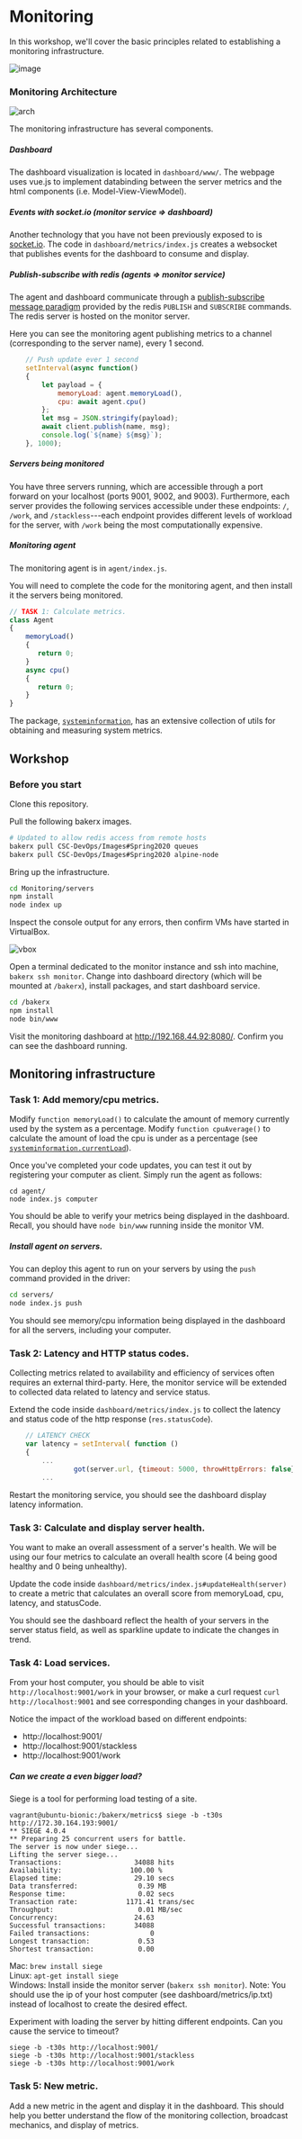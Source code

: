 # Monitoring

In this workshop, we'll cover the basic principles related to establishing a monitoring infrastructure.  

![image](img/monitor-workshop.png)

### Monitoring Architecture

![arch](img/monitor-arch.png)

The monitoring infrastructure has several components.

##### Dashboard

The dashboard visualization is located in `dashboard/www/`. The webpage uses vue.js to implement databinding between the server metrics and the html components (i.e. Model-View-ViewModel).

##### Events with socket.io (monitor service => dashboard)

Another technology that you have not been previously exposed to is [socket.io](http://socket.io/). The code in `dashboard/metrics/index.js` creates a websocket that publishes events for the dashboard to consume and display.

##### Publish-subscribe with redis (agents => monitor service)

The agent and dashboard communicate through a [publish-subscribe message paradigm](https://redis.io/topics/pubsub) provided by the redis `PUBLISH` and `SUBSCRIBE` commands. The redis server is hosted on the monitor server.

Here you can see the monitoring agent publishing metrics to a channel (corresponding to the server name), every 1 second.
```js
    // Push update ever 1 second
    setInterval(async function()
    {
        let payload = {
            memoryLoad: agent.memoryLoad(),
            cpu: await agent.cpu()
        };
        let msg = JSON.stringify(payload);
        await client.publish(name, msg);
        console.log(`${name} ${msg}`);
    }, 1000);
```

##### Servers being monitored

You have three servers running, which are accessible through a port forward on your localhost (ports 9001, 9002, and 9003). Furthermore, each server provides the following services accessible under these endpoints: `/`, `/work`, and `/stackless`---each endpoint provides different levels of workload for the server, with `/work` being the most computationally expensive.

##### Monitoring agent

The monitoring agent is in `agent/index.js`.

You will need to complete the code for the monitoring agent, and then install it the servers being monitored.

```js
// TASK 1: Calculate metrics.
class Agent
{
    memoryLoad()
    {
       return 0;
    }
    async cpu()
    {
       return 0;
    }
}
```

The package, [`systeminformation`](https://www.npmjs.com/package/systeminformation), has an extensive collection of utils for obtaining and measuring system metrics.

## Workshop

### Before you start

Clone this repository.

Pull the following bakerx images.

```bash
# Updated to allow redis access from remote hosts
bakerx pull CSC-DevOps/Images#Spring2020 queues
bakerx pull CSC-DevOps/Images#Spring2020 alpine-node
```

Bring up the infrastructure.

```bash
cd Monitoring/servers
npm install
node index up
```

Inspect the console output for any errors, then confirm VMs have started in VirtualBox.

![vbox](img/vbox.png)

Open a terminal dedicated to the monitor instance and ssh into machine, `bakerx ssh monitor`.
Change into dashboard directory (which will be mounted at `/bakerx`), install packages, and start dashboard service.

```bash
cd /bakerx
npm install
node bin/www
```

Visit the monitoring dashboard at http://192.168.44.92:8080/. Confirm you can see the dashboard running.

## Monitoring infrastructure

### Task 1: Add memory/cpu metrics.

Modify `function memoryLoad()` to calculate the amount of memory currently used by the system as a percentage.
Modify `function cpuAverage()` to calculate the amount of load the cpu is under as a percentage (see [`systeminformation.currentLoad`](https://www.npmjs.com/package/systeminformation#8-current-load-processes--services)).


Once you've completed your code updates, you can test it out by registering your computer as client. Simply run the agent as follows:

```
cd agent/
node index.js computer
```

You should be able to verify your metrics being displayed in the dashboard. Recall, you should have `node bin/www` running inside the monitor VM.

##### Install agent on servers.

You can deploy this agent to run on your servers by using the `push` command provided in the driver:

```bash
cd servers/
node index.js push
```

You should see memory/cpu information being displayed in the dashboard for all the servers, including your computer.

### Task 2: Latency and HTTP status codes.

Collecting metrics related to availability and efficiency of services often requires an external third-party. Here, the monitor service will be extended to collected data related to latency and service status.

Extend the code inside `dashboard/metrics/index.js` to collect the latency and status code of the http response (`res.statusCode`).

```js
	// LATENCY CHECK
	var latency = setInterval( function () 
	{
		...
				got(server.url, {timeout: 5000, throwHttpErrors: false}).then(function(res)
		...
```

Restart the monitoring service, you should see the dashboard display latency information.

### Task 3: Calculate and display server health.

You want to make an overall assessment of a server's health. We will be using our four metrics to calculate an overall health score (4 being good healthy and 0 being unhealthy).

Update the code inside `dashboard/metrics/index.js#updateHealth(server)` to 
create a metric that calculates an overall score from memoryLoad, cpu, latency, and statusCode.

You should see the dashboard reflect the health of your servers in the server status field, as well as sparkline update to indicate the changes in trend.

### Task 4: Load services.

From your host computer, you should be able to visit `http://localhost:9001/work` in your browser, or make a curl request `curl http://localhost:9001` and see corresponding changes in your dashboard.

Notice the impact of the workload based on different endpoints:

* http://localhost:9001/
* http://localhost:9001/stackless
* http://localhost:9001/work


##### Can we create a even bigger load?

Siege is a tool for performing load testing of a site.

```
vagrant@ubuntu-bionic:/bakerx/metrics$ siege -b -t30s http://172.30.164.193:9001/
** SIEGE 4.0.4
** Preparing 25 concurrent users for battle.
The server is now under siege...
Lifting the server siege...
Transactions:                  34088 hits
Availability:                 100.00 %
Elapsed time:                  29.10 secs
Data transferred:               0.39 MB
Response time:                  0.02 secs
Transaction rate:            1171.41 trans/sec
Throughput:                     0.01 MB/sec
Concurrency:                   24.63
Successful transactions:       34088
Failed transactions:               0
Longest transaction:            0.53
Shortest transaction:           0.00
```

Mac: `brew install siege`  
Linux: `apt-get install siege`  
Windows: Install inside the monitor server (`bakerx ssh monitor`). Note: You should use the ip of your host computer (see dashboard/metrics/ip.txt) instead of localhost to create the desired effect.

Experiment with loading the server by hitting different endpoints. Can you cause the service to timeout?
```
siege -b -t30s http://localhost:9001/
siege -b -t30s http://localhost:9001/stackless
siege -b -t30s http://localhost:9001/work
```

### Task 5: New metric.

Add a new metric in the agent and display it in the dashboard. This should help you better understand the flow of the monitoring collection, broadcast mechanics, and display of metrics.
